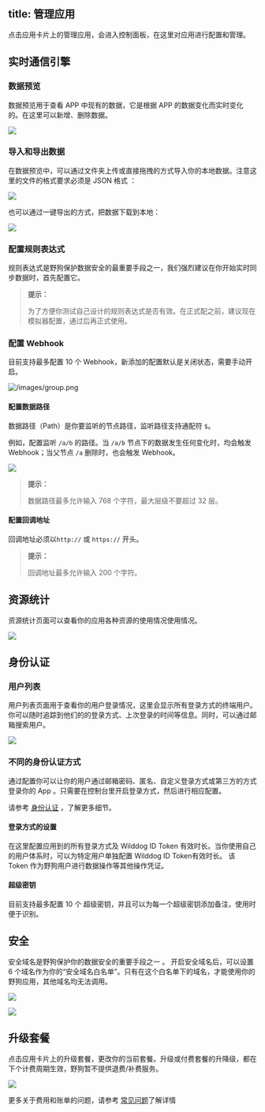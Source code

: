 title: 管理应用
---

点击应用卡片上的管理应用，会进入控制面板，在这里对应用进行配置和管理。

## 实时通信引擎

### 数据预览

数据预览用于查看 APP 中现有的数据，它是根据 APP 的数据变化而实时变化的。在这里可以新增、删除数据。

![](http://ocpo37x5v.bkt.clouddn.com/%E5%B1%8F%E5%B9%95%E5%BF%AB%E7%85%A7%202016-08-30%20%E4%B8%8B%E5%8D%8810.05.02.png)


### 导入和导出数据

在数据预览中，可以通过文件夹上传或直接拖拽的方式导入你的本地数据。注意这里的文件的格式要求必须是 JSON 格式 ：

![](http://7u2r36.com1.z0.glb.clouddn.com/16-8-18/45083791.jpg)


也可以通过一键导出的方式，把数据下载到本地：

![](http://7u2r36.com1.z0.glb.clouddn.com/16-8-18/32430219.jpg)

### 配置规则表达式


规则表达式是野狗保护数据安全的最重要手段之一，我们强烈建议在你开始实时同步数据时，首先配置它。

<blockquote class="notice">
  <p><strong>提示：</strong></p>
  为了方便你测试自己设计的规则表达式是否有效。在正式配之前，建议现在模拟器配置，通过后再正式使用。
</blockquote>


### 配置 Webhook

目前支持最多配置 10 个 Webhook，新添加的配置默认是关闭状态，需要手动开启。

<img src='/images/setwebhook.png' alt="/images/group.png" >

#### 配置数据路径

数据路径（Path）是你要监听的节点路径，监听路径支持通配符 `$`。

例如，配置监听 `/a/b` 的路径。当 `/a/b` 节点下的数据发生任何变化时，均会触发 Webhook；当父节点 `/a` 删除时，也会触发 Webhook。

 <img src="/images/webhookpath.png" >

<blockquote class="notice">
  <p><strong>提示：</strong></p>
  数据路径最多允许输入 768 个字符，最大层级不要超过 32 层。
</blockquote>


#### 配置回调地址
回调地址必须以`http://` 或 `https://` 开头。
<blockquote class="notice">
  <p><strong>提示：</strong></p>
  回调地址最多允许输入 200 个字符。
</blockquote>


## 资源统计

资源统计页面可以查看你的应用各种资源的使用情况使用情况。

![](http://7u2r36.com1.z0.glb.clouddn.com/16-8-18/23554419.jpg)


## 身份认证

### 用户列表

用户列表页面用于查看你的用户登录情况，这里会显示所有登录方式的终端用户。你可以随时追踪到他们的的登录方式、上次登录的时间等信息。同时，可以通过邮箱搜索用户。

![](http://7u2r36.com1.z0.glb.clouddn.com/16-8-18/3057243.jpg)

### 不同的身份认证方式

通过配置你可以让你的用户通过邮箱密码、匿名、自定义登录方式或第三方的方式登录你的 App 。只需要在控制台里开启登录方式，然后进行相应配置。

请参考 [身份认证](/auth/Web/index.html) ，了解更多细节。



#### 登录方式的设置

在这里配置应用到的所有登录方式及 Wilddog ID Token 有效时长。当你使用自己的用户体系时，可以为特定用户单独配置 Wilddog ID Token有效时长。
​该 Token 作为野狗用户进行数据操作等其他操作凭证。

#### 超级密钥

目前支持最多配置 10 个 超级密钥，并且可以为每一个超级密钥添加备注，使用时便于识别。


## 安全

安全域名是野狗保护你的数据安全的重要手段之一 。
开启安全域名后，可以设置 6 个域名作为你的“安全域名白名单”。只有在这个白名单下的域名，才能使用你的野狗应用，其他域名均无法调用。

![](http://7u2r36.com1.z0.glb.clouddn.com/16-8-18/3348371.jpg)



![](http://7u2r36.com1.z0.glb.clouddn.com/16-8-18/5151856.jpg)

## 升级套餐

点击应用卡片上的升级套餐，更改你的当前套餐。升级或付费套餐的升降级，都在下个计费周期生效，野狗暂不提供退费/补费服务。

![](http://7u2r36.com1.z0.glb.clouddn.com/16-8-18/2437996.jpg)

更多关于费用和账单的问题，请参考 [常见问题](https://www.wilddog.com/product/pricing)了解详情

